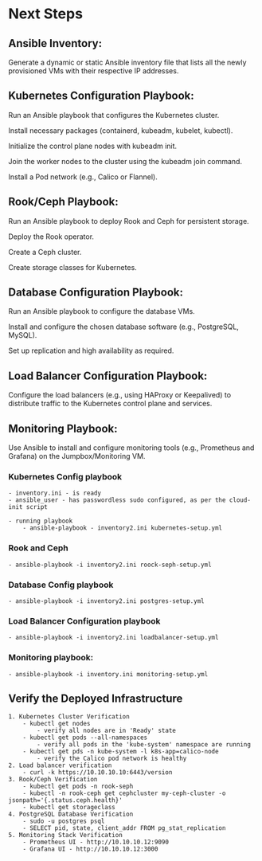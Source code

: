# Next Steps

## Ansible Inventory:
Generate a dynamic or static Ansible inventory file that lists all the newly provisioned VMs with their respective IP addresses.

## Kubernetes Configuration Playbook:
Run an Ansible playbook that configures the Kubernetes cluster.

Install necessary packages (containerd, kubeadm, kubelet, kubectl).

Initialize the control plane nodes with kubeadm init.

Join the worker nodes to the cluster using the kubeadm join command.

Install a Pod network (e.g., Calico or Flannel).

## Rook/Ceph Playbook:
Run an Ansible playbook to deploy Rook and Ceph for persistent storage.

Deploy the Rook operator.

Create a Ceph cluster.

Create storage classes for Kubernetes.

## Database Configuration Playbook:
Run an Ansible playbook to configure the database VMs.

Install and configure the chosen database software (e.g., PostgreSQL, MySQL).

Set up replication and high availability as required.

## Load Balancer Configuration Playbook:
Configure the load balancers (e.g., using HAProxy or Keepalived) to distribute traffic to the Kubernetes control plane and services.

## Monitoring Playbook:
Use Ansible to install and configure monitoring tools (e.g., Prometheus and Grafana) on the Jumpbox/Monitoring VM.


### Kubernetes Config playbook
	- inventory.ini - is ready
	- ansible_user - has passwordless sudo configured, as per the cloud-init script
	
	- running playbook 
		- ansible-playbook - inventory2.ini kubernetes-setup.yml

### Rook and Ceph

	- ansible-playbook -i inventory2.ini roock-seph-setup.yml

### Database Config playbook
	- ansible-playbook -i inventory2.ini postgres-setup.yml

### Load Balancer Configuration playbook
	- ansible-playbook -i inventory2.ini loadbalancer-setup.yml

### Monitoring playbook:
	- ansible-playbook -i inventory.ini monitoring-setup.yml


## Verify the Deployed Infrastructure

	1. Kubernetes Cluster Verification
		- kubectl get nodes
			- verify all nodes are in 'Ready' state
		- kubectl get pods --all-namespaces
			- verify all pods in the 'kube-system' namespace are running
		- kubectl get pds -n kube-system -l k8s-app=calico-node
			- verify the Calico pod network is healthy
	2. Load balancer verification
		- curl -k https://10.10.10.10:6443/version
	3. Rook/Ceph Verification
		- kubectl get pods -n rook-seph
		- kubectl -n rook-ceph get cephcluster my-ceph-cluster -o jsonpath='{.status.ceph.health}'
		- kubectl get storageclass
	4. PostgreSQL Database Verification
		- sudo -u postgres psql
		- SELECT pid, state, client_addr FROM pg_stat_replication
	5. Monitoring Stack Verification
		- Prometheus UI - http://10.10.10.12:9090
		- Grafana UI - http://10.10.10.12:3000